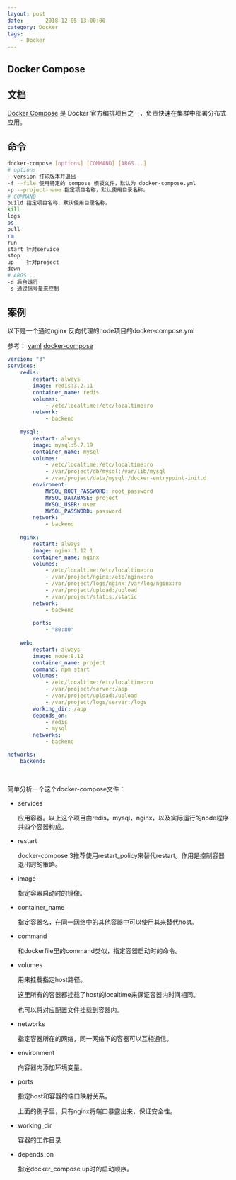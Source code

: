 ```yaml
---
layout: post
date:       2018-12-05 13:00:00
category: Docker
tags:
    - Docker
---
```



## Docker Compose

## 文档

[Docker Compose](https://docs.docker.com/compose/compose-file/#deploy) 是 Docker 官方编排项目之一，负责快速在集群中部署分布式应用。

## 命令

```bash
docker-compose [options] [COMMAND] [ARGS...]
# options
--version 打印版本并退出
-f --file 使用特定的 compose 模板文件，默认为 docker-compose.yml
-p --project-name 指定项目名称，默认使用目录名称。
# COMMAND
build 指定项目名称，默认使用目录名称。
kill 
logs
ps
pull 
rm
run
start 针对service
stop
up	  针对project
down
# ARGS...
-d 后台运行
-s 通过信号量来控制
```



## 案例

以下是一个通过nginx 反向代理的node项目的docker-compose.yml

 参考： [yaml](http://www.ruanyifeng.com/blog/2016/07/yaml.html) [docker-compose](https://blog.csdn.net/pushiqiang/article/details/78682323)

```docker-compose.yml
version: "3"
services:
	redis:
		restart: always
		image: redis:3.2.11
		container_name: redis
		volumes:
			- /etc/localtime:/etc/localtime:ro
		network:
			- backend
	
	mysql:
		restart: always
		image: mysql:5.7.19
		container_name: mysql
		volumes:
			- /etc/localtime:/etc/localtime:ro
			- /var/project/db/mysql:/var/lib/mysql
			- /var/project/data/mysql:/docker-entrypoint-init.d
		enviroment:
			MYSQL_ROOT_PASSWORD: root_password
			MYSQL_DATABASE: project
			MYSQL_USER: user
			MYSQL_PASSWORD: password
		network:
			- backend
	
	nginx:
		restart: always
		image: nginx:1.12.1
		container_name: nginx
		volumes:
			- /etc/localtime:/etc/localtime:ro
			- /var/project/nginx:/etc/nginx:ro
			- /var/project/logs/nginx:/var/log/nginx:ro
			- /var/project/upload:/upload
			- /var/project/statis:/static
		network:
			- backend
	
		ports:
			- "80:80"
	
	web:
		restart: always
		image: node:8.12
		container_name: project
		command: npm start
		volumes:
			- /etc/localtime:/etc/localtime:ro
			- /var/project/server:/app
			- /var/project/upload:/upload
			- /var/project/logs/server:/logs
		working_dir: /app
		depends_on:
			- redis
			- mysql
		networks:
			- backend

networks:
	backend:
	
	
```

简单分析一个这个docker-compose文件：

- services

  应用容器。以上这个项目由redis，mysql，nginx，以及实际运行的node程序共四个容器构成。

- restart

  docker-compose 3推荐使用restart_policy来替代restart。作用是控制容器退出时的策略。

- image

  指定容器启动时的镜像。

- container_name

  指定容器名，在同一网络中的其他容器中可以使用其来替代host。

- command

  和dockerfile里的command类似，指定容器启动时的命令。

- volumes

  用来挂载指定host路径。

  这里所有的容器都挂载了host的localtime来保证容器内时间相同。

  也可以将对应配置文件挂载到容器内。

- networks

  指定容器所在的网络，同一网络下的容器可以互相通信。

- environment

  向容器内添加环境变量。

- ports

  指定host和容器的端口映射关系。

  上面的例子里，只有nginx将端口暴露出来，保证安全性。

- working_dir

  容器的工作目录

- depends_on

  指定docker_compose up时的启动顺序。
